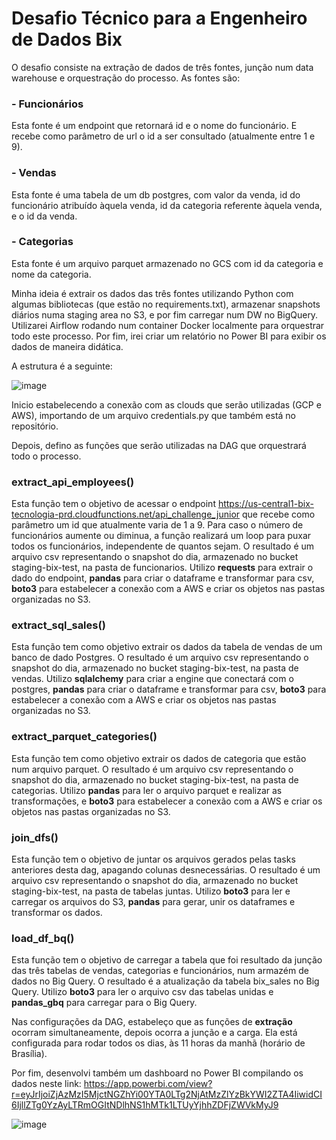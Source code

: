 # Desafio Técnico para a Engenheiro de Dados Bix 

O desafio consiste na extração de dados de três fontes, junção num data warehouse e orquestração do processo. As fontes são:

### - Funcionários
Esta fonte é um endpoint que retornará id e o nome do funcionário. E recebe como parâmetro de url o id a ser consultado (atualmente entre 1 e 9).

### - Vendas
Esta fonte é uma tabela de um db postgres, com valor da venda, id do funcionário atribuído àquela venda, id da categoria referente àquela venda, e o id da venda.

### - Categorias
Esta fonte é um arquivo parquet armazenado no GCS com id da categoria e nome da categoria.

Minha ideia é extrair os dados das três fontes utilizando Python com algumas bibliotecas (que estão no requirements.txt), armazenar snapshots diários numa staging area no S3, e por fim carregar num DW no BigQuery. Utilizarei Airflow rodando num container Docker localmente para orquestrar todo este processo. Por fim, irei criar um relatório no Power BI para exibir os dados de maneira didática.

A estrutura é a seguinte:

![image](https://github.com/doridgo/bix-data-engineer-challenge/assets/69277343/8cf400bc-2e62-4dd8-bb4d-e6431cd429f5)

Inicio estabelecendo a conexão com as clouds que serão utilizadas (GCP e AWS), importando de um arquivo credentials.py que também está no repositório.

Depois, defino as funções que serão utilizadas na DAG que orquestrará todo o processo.

### extract_api_employees()
Esta função tem o objetivo de acessar o endpoint https://us-central1-bix-tecnologia-prd.cloudfunctions.net/api_challenge_junior que recebe como parâmetro um id que atualmente varia de 1 a 9. Para caso o número de funcionários aumente ou diminua, a função realizará um loop para puxar todos os funcionários, independente de quantos sejam. O resultado é um arquivo csv representando o snapshot do dia, armazenado no bucket staging-bix-test, na pasta de funcionarios.
Utilizo **requests** para extrair o dado do endpoint, **pandas** para criar o dataframe e transformar para csv, **boto3** para estabelecer a conexão com a AWS e criar os objetos nas pastas organizadas no S3.

### extract_sql_sales()
Esta função tem como objetivo extrair os dados da tabela de vendas de um banco de dado Postgres. O resultado é um arquivo csv representando o snapshot do dia, armazenado no bucket staging-bix-test, na pasta de vendas. 
Utilizo **sqlalchemy** para criar a engine que conectará com o postgres, **pandas** para criar o dataframe e transformar para csv, **boto3** para estabelecer a conexão com a AWS e criar os objetos nas pastas organizadas no S3.

### extract_parquet_categories()
Esta função tem como objetivo extrair os dados de categoria que estão num arquivo parquet. O resultado é um arquivo csv representando o snapshot do dia, armazenado no bucket staging-bix-test, na pasta de categorias.
Utilizo **pandas** para ler o arquivo parquet e realizar as transformações, e **boto3** para estabelecer a conexão com a AWS e criar os objetos nas pastas organizadas no S3.

### join_dfs()
Esta função tem o objetivo de juntar os arquivos gerados pelas tasks anteriores desta dag, apagando colunas desnecessárias. O resultado é um arquivo csv representando o snapshot do dia, armazenado no bucket staging-bix-test, na pasta de tabelas juntas.
Utilizo **boto3** para ler e carregar os arquivos do S3, **pandas** para gerar, unir os dataframes e transformar os dados.

### load_df_bq()
Esta função tem o objetivo de carregar a tabela que foi resultado da junção das três tabelas de vendas, categorias e funcionários, num armazém de dados no Big Query. O resultado é a atualização da tabela bix_sales no Big Query.
Utilizo **boto3** para ler o arquivo csv das tabelas unidas e **pandas_gbq** para carregar para o Big Query.

Nas configurações da DAG, estabeleço que as funções de **extração** ocorram simultaneamente, depois ocorra a junção e a carga. Ela está configurada para rodar todos os dias, às 11 horas da manhã (horário de Brasília).

Por fim, desenvolvi também um dashboard no Power BI compilando os dados neste link: https://app.powerbi.com/view?r=eyJrIjoiZjAzMzI5MjctNGZhYi00YTA0LTg2NjAtMzZlYzBkYWI2ZTA4IiwidCI6IjllZTg0YzAyLTRmOGItNDlhNS1hMTk1LTUyYjhhZDFjZWVkMyJ9

![image](https://github.com/doridgo/bix-data-engineer-challenge/assets/69277343/19cf6b86-7056-4ac1-a381-dbbde1106261)


